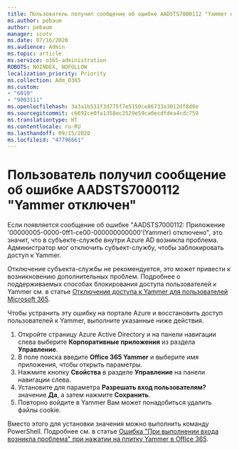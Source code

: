 ```yaml
---
title: Пользователь получил сообщение об ошибке AADSTS7000112 "Yammer отключен"
ms.author: pebaum
author: pebaum
manager: scotv
ms.date: 07/16/2020
ms.audience: Admin
ms.topic: article
ms.service: o365-administration
ROBOTS: NOINDEX, NOFOLLOW
localization_priority: Priority
ms.collection: Adm_O365
ms.custom:
- "6010"
- "9003111"
ms.openlocfilehash: 3a3a1b531f3d775f7e5150ce86733a3012df8d0e
ms.sourcegitcommit: c6692ce0fa1358ec3529e59ca0ecdfdea4cdc759
ms.translationtype: HT
ms.contentlocale: ru-RU
ms.lasthandoff: 09/15/2020
ms.locfileid: "47796661"
---
```

# <a name="user-receives-error-aadsts7000112-yammer-is-disabled"></a>Пользователь получил сообщение об ошибке AADSTS7000112 "Yammer отключен"

Если появляется сообщение об ошибке "AADSTS7000112: Приложение '00000005-0000-0ff1-ce00-000000000000'(Yammer) отключено", это значит, что в субъекте-службе внутри Azure AD возникла проблема. Администратор мог отключить субъект-службу, чтобы заблокировать доступ к Yammer.

Отключение субъекта-службы не рекомендуется, это может привести к возникновению дополнительных проблем. Подробнее о поддерживаемых способах блокирования доступа пользователей к Yammer см. в статье [Отключение доступа к Yammer для пользователей Microsoft 365](https://docs.microsoft.com/yammer/manage-yammer-users/turn-off-user-access).  

Чтобы устранить эту ошибку на портале Azure и восстановить доступ пользователей к Yammer, выполните указанные ниже действия.

1.  Откройте страницу Azure Active Directory и на панели навигации слева выберите **Корпоративные приложения** из раздела **Управление**.
3.  В поле поиска введите **Office 365 Yammer** и выберите имя приложения, чтобы открыть параметры.
4.  Нажмите кнопку **Свойства** в разделе **Управление** на панели навигации слева.
5.  Установите для параметра **Разрешать вход пользователям?** значение **Да**, а затем нажмите **Сохранить**.
6.  Повторно войдите в Yammer Вам может понадобиться удалить файлы cookie.

Вместо этого для установки значения можно выполнить команду PowerShell. Подробнее см. в статье [Ошибка "При выполнении входа возникла проблема" при нажатии на плитку Yammer в Office 365](https://docs.microsoft.com/yammer/troubleshoot-problems/error-when-click-the-yammer-tile-in-office-365). 
